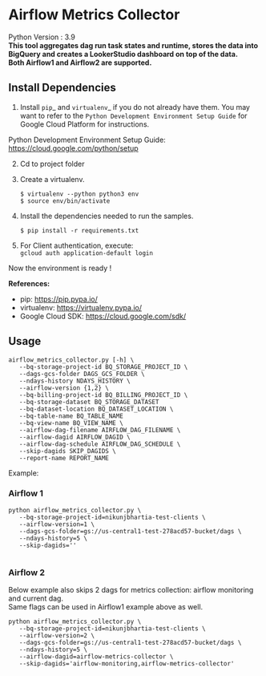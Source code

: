 # Airflow Metrics Collector 

Python Version : 3.9   
**This tool aggregates dag run task states and runtime, stores the data into BigQuery and creates a LookerStudio dashboard on top of the data.   
Both Airflow1 and Airflow2 are supported.** 

## Install Dependencies


1)  Install ```pip```_ and ```virtualenv```_ if you do not already have them.
    You may want to refer to the ```Python Development Environment Setup Guide``` for Google Cloud Platform for instructions.

Python Development Environment Setup Guide:
https://cloud.google.com/python/setup

2) Cd to project folder

3) Create a virtualenv.

    ```
    $ virtualenv --python python3 env
    $ source env/bin/activate
    ```

4) Install the dependencies needed to run the samples.

   `$ pip install -r requirements.txt`

5) For Client authentication, execute:  
`gcloud auth application-default login`

Now the environment is ready !

**References:**   
* pip: https://pip.pypa.io/
* virtualenv: https://virtualenv.pypa.io/
* Google Cloud SDK: https://cloud.google.com/sdk/

## Usage 
```
airflow_metrics_collector.py [-h] \
   --bq-storage-project-id BQ_STORAGE_PROJECT_ID \
   --dags-gcs-folder DAGS_GCS_FOLDER \
   --ndays-history NDAYS_HISTORY \
   --airflow-version {1,2} \
   --bq-billing-project-id BQ_BILLING_PROJECT_ID \
   --bq-storage-dataset BQ_STORAGE_DATASET
   --bq-dataset-location BQ_DATASET_LOCATION \
   --bq-table-name BQ_TABLE_NAME
   --bq-view-name BQ_VIEW_NAME \
   --airflow-dag-filename AIRFLOW_DAG_FILENAME \
   --airflow-dagid AIRFLOW_DAGID \
   --airflow-dag-schedule AIRFLOW_DAG_SCHEDULE \
   --skip-dagids SKIP_DAGIDS \ 
   --report-name REPORT_NAME
```

Example: 
### Airflow 1 
```
python airflow_metrics_collector.py \
   --bq-storage-project-id=nikunjbhartia-test-clients \
   --airflow-version=1 \
   --dags-gcs-folder=gs://us-central1-test-278acd57-bucket/dags \
   --ndays-history=5 \
   --skip-dagids=''
   
```

### Airflow 2
Below example also skips 2 dags for metrics collection: airflow monitoring and current dag.   
Same flags can be used in Airflow1 example above as well. 
```
python airflow_metrics_collector.py \
   --bq-storage-project-id=nikunjbhartia-test-clients \
   --airflow-version=2 \
   --dags-gcs-folder=gs://us-central1-test-278acd57-bucket/dags \
   --ndays-history=5 \
   --airflow-dagid=airflow-metrics-collector \
   --skip-dagids='airflow-monitoring,airflow-metrics-collector'
   
```

